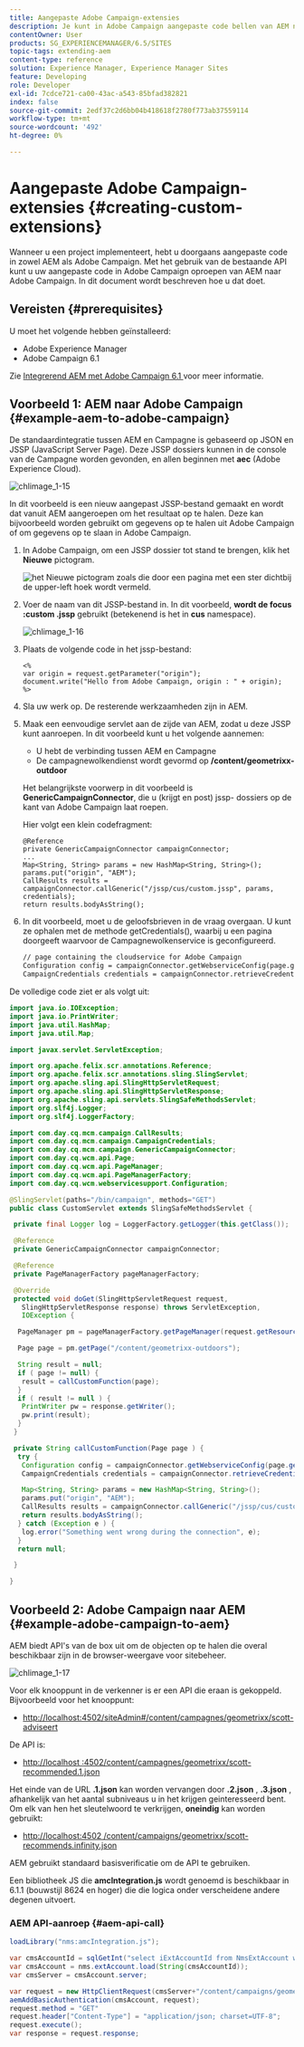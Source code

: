 ```yaml
---
title: Aangepaste Adobe Campaign-extensies
description: Je kunt in Adobe Campaign aangepaste code bellen van AEM naar Adobe Campaign.
contentOwner: User
products: SG_EXPERIENCEMANAGER/6.5/SITES
topic-tags: extending-aem
content-type: reference
solution: Experience Manager, Experience Manager Sites
feature: Developing
role: Developer
exl-id: 7cdce721-ca00-43ac-a543-85bfad382821
index: false
source-git-commit: 2edf37c2d6bb04b418618f2780f773ab37559114
workflow-type: tm+mt
source-wordcount: '492'
ht-degree: 0%

---
```



# Aangepaste Adobe Campaign-extensies {#creating-custom-extensions}

Wanneer u een project implementeert, hebt u doorgaans aangepaste code in zowel AEM als Adobe Campaign. Met het gebruik van de bestaande API kunt u uw aangepaste code in Adobe Campaign oproepen van AEM naar Adobe Campaign. In dit document wordt beschreven hoe u dat doet.

## Vereisten {#prerequisites}

U moet het volgende hebben geïnstalleerd:

* Adobe Experience Manager
* Adobe Campaign 6.1

Zie [ Integrerend AEM met Adobe Campaign 6.1 ](/help/sites-administering/campaignonpremise.md) voor meer informatie.

## Voorbeeld 1: AEM naar Adobe Campaign {#example-aem-to-adobe-campaign}

De standaardintegratie tussen AEM en Campagne is gebaseerd op JSON en JSSP (JavaScript Server Page). Deze JSSP dossiers kunnen in de console van de Campagne worden gevonden, en allen beginnen met **aec** (Adobe Experience Cloud).

![ chlimage_1-15 ](assets/chlimage_1-15a.png)

In dit voorbeeld is een nieuw aangepast JSSP-bestand gemaakt en wordt dat vanuit AEM aangeroepen om het resultaat op te halen. Deze kan bijvoorbeeld worden gebruikt om gegevens op te halen uit Adobe Campaign of om gegevens op te slaan in Adobe Campaign.

1. In Adobe Campaign, om een JSSP dossier tot stand te brengen, klik het **Nieuwe** pictogram.

   ![ het Nieuwe pictogram zoals die door een pagina met een ster dichtbij de upper-left hoek wordt vermeld.](do-not-localize/chlimage_1-4a.png)

1. Voer de naam van dit JSSP-bestand in. In dit voorbeeld, **wordt de focus :custom .jssp** gebruikt (betekenend is het in **cus** namespace).

   ![ chlimage_1-16 ](assets/chlimage_1-16a.png)

1. Plaats de volgende code in het jssp-bestand:

   ```
   <%
   var origin = request.getParameter("origin");
   document.write("Hello from Adobe Campaign, origin : " + origin);
   %>
   ```

1. Sla uw werk op. De resterende werkzaamheden zijn in AEM.
1. Maak een eenvoudige servlet aan de zijde van AEM, zodat u deze JSSP kunt aanroepen. In dit voorbeeld kunt u het volgende aannemen:

   * U hebt de verbinding tussen AEM en Campagne
   * De campagnewolkendienst wordt gevormd op **/content/geometrixx-outdoor**

   Het belangrijkste voorwerp in dit voorbeeld is **GenericCampaignConnector**, die u (krijgt en post) jssp- dossiers op de kant van Adobe Campaign laat roepen.

   Hier volgt een klein codefragment:

   ```
   @Reference
   private GenericCampaignConnector campaignConnector;
   ...
   Map<String, String> params = new HashMap<String, String>();
   params.put("origin", "AEM");
   CallResults results = campaignConnector.callGeneric("/jssp/cus/custom.jssp", params, credentials);
   return results.bodyAsString();
   ```

1. In dit voorbeeld, moet u de geloofsbrieven in de vraag overgaan. U kunt ze ophalen met de methode getCredentials(), waarbij u een pagina doorgeeft waarvoor de Campagnewolkenservice is geconfigureerd.

   ```xml
   // page containing the cloudservice for Adobe Campaign
   Configuration config = campaignConnector.getWebserviceConfig(page.getContentResource().getParent());
   CampaignCredentials credentials = campaignConnector.retrieveCredentials(config);
   ```

De volledige code ziet er als volgt uit:

```java
import java.io.IOException;
import java.io.PrintWriter;
import java.util.HashMap;
import java.util.Map;

import javax.servlet.ServletException;

import org.apache.felix.scr.annotations.Reference;
import org.apache.felix.scr.annotations.sling.SlingServlet;
import org.apache.sling.api.SlingHttpServletRequest;
import org.apache.sling.api.SlingHttpServletResponse;
import org.apache.sling.api.servlets.SlingSafeMethodsServlet;
import org.slf4j.Logger;
import org.slf4j.LoggerFactory;

import com.day.cq.mcm.campaign.CallResults;
import com.day.cq.mcm.campaign.CampaignCredentials;
import com.day.cq.mcm.campaign.GenericCampaignConnector;
import com.day.cq.wcm.api.Page;
import com.day.cq.wcm.api.PageManager;
import com.day.cq.wcm.api.PageManagerFactory;
import com.day.cq.wcm.webservicesupport.Configuration;

@SlingServlet(paths="/bin/campaign", methods="GET")
public class CustomServlet extends SlingSafeMethodsServlet {

 private final Logger log = LoggerFactory.getLogger(this.getClass());

 @Reference
 private GenericCampaignConnector campaignConnector;

 @Reference
 private PageManagerFactory pageManagerFactory;

 @Override
 protected void doGet(SlingHttpServletRequest request,
   SlingHttpServletResponse response) throws ServletException,
   IOException {

  PageManager pm = pageManagerFactory.getPageManager(request.getResourceResolver());

  Page page = pm.getPage("/content/geometrixx-outdoors");

  String result = null;
  if ( page != null) {
   result = callCustomFunction(page);
  }
  if ( result != null ) {
   PrintWriter pw = response.getWriter();
   pw.print(result);
  }
 }

 private String callCustomFunction(Page page ) {
  try {
   Configuration config = campaignConnector.getWebserviceConfig(page.getContentResource().getParent());
   CampaignCredentials credentials = campaignConnector.retrieveCredentials(config);

   Map<String, String> params = new HashMap<String, String>();
   params.put("origin", "AEM");
   CallResults results = campaignConnector.callGeneric("/jssp/cus/custom.jssp", params, credentials);
   return results.bodyAsString();
  } catch (Exception e ) {
   log.error("Something went wrong during the connection", e);
  }
  return null;

 }

}
```

## Voorbeeld 2: Adobe Campaign naar AEM {#example-adobe-campaign-to-aem}

AEM biedt API&#39;s van de box uit om de objecten op te halen die overal beschikbaar zijn in de browser-weergave voor sitebeheer.

![ chlimage_1-17 ](assets/chlimage_1-17a.png)

Voor elk knooppunt in de verkenner is er een API die eraan is gekoppeld. Bijvoorbeeld voor het knooppunt:

* [ http://localhost:4502/siteAdmin#/content/campagnes/geometrixx/scott-adviseert ](http://localhost:4502/siteadmin#/content/campaigns/geometrixx/scott-recommends)

De API is:

* [ http://localhost :4502/content/campagnes/geometrixx/scott-recommended.1.json ](http://localhost:4502/content/campaigns/geometrixx/scott-recommends.2.json)

Het einde van de URL **.1.json** kan worden vervangen door **.2.json** , **.3.json** , afhankelijk van het aantal subniveaus u in het krijgen geinteresseerd bent. Om elk van hen het sleutelwoord te verkrijgen, **oneindig** kan worden gebruikt:

* [ http://localhost:4502 /content/campaigns/geometrixx/scott-recommends.infinity.json ](http://localhost:4502/content/campaigns/geometrixx/scott-recommends.2.json)

AEM gebruikt standaard basisverificatie om de API te gebruiken.

Een bibliotheek JS die **amcIntegration.js** wordt genoemd is beschikbaar in 6.1.1 (bouwstijl 8624 en hoger) die die logica onder verscheidene andere degenen uitvoert.

### AEM API-aanroep {#aem-api-call}

```java
loadLibrary("nms:amcIntegration.js");

var cmsAccountId = sqlGetInt("select iExtAccountId from NmsExtAccount where sName=$(sz)","aemInstance")
var cmsAccount = nms.extAccount.load(String(cmsAccountId));
var cmsServer = cmsAccount.server;

var request = new HttpClientRequest(cmsServer+"/content/campaigns/geometrixx.infinity.json")
aemAddBasicAuthentication(cmsAccount, request);
request.method = "GET"
request.header["Content-Type"] = "application/json; charset=UTF-8";
request.execute();
var response = request.response;
```
